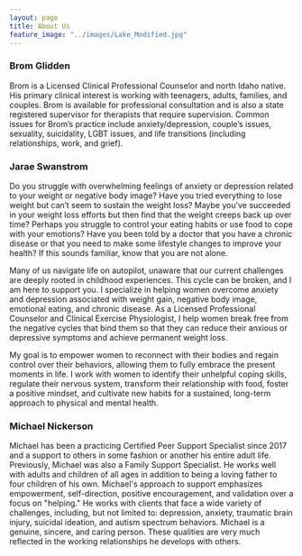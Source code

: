 ```yaml
---
layout: page
title: About Us
feature_image: "../images/Lake_Modified.jpg"
---
```


### Brom Glidden

Brom is a Licensed Clinical Professional Counselor and north Idaho native. His primary clinical interest is working with teenagers, adults, families, and couples. Brom is available for professional consultation and is also a state registered supervisor for therapists that require supervision. Common issues for Brom’s practice include anxiety/depression, couple’s issues, sexuality, suicidality, LGBT issues, and life transitions (including relationships, work, and grief).



### Jarae Swanstrom

Do you struggle with overwhelming feelings of anxiety or depression related to your weight or negative body image? Have you tried everything to lose weight but can’t seem to sustain the weight loss? Maybe you’ve succeeded in your weight loss efforts but then find that the weight creeps back up over time? Perhaps you struggle to control your eating habits or use food to cope with your emotions? Have you been told by a doctor that you have a chronic disease or that you need to make some lifestyle changes to improve your health? If this sounds familiar, know that you are not alone.

Many of us navigate life on autopilot, unaware that our current challenges are deeply rooted in childhood experiences. This cycle can be broken, and I am here to support you. I specialize in helping women overcome anxiety and depression associated with weight gain, negative body image, emotional eating, and chronic disease. As a Licensed Professional Counselor and Clinical Exercise Physiologist, I help women break free from the negative cycles that bind them so that they can reduce their anxious or depressive symptoms and achieve permanent weight loss.

My goal is to empower women to reconnect with their bodies and regain control over their behaviors, allowing them to fully embrace the present moments in life. I work with women to identify their unhelpful coping skills, regulate their nervous system, transform their relationship with food, foster a positive mindset, and cultivate new habits for a sustained, long-term approach to physical and mental health. 


### Michael Nickerson

Michael has been a practicing Certified Peer Support Specialist since 2017 and a support to others in some fashion or another his entire adult life. Previously, Michael was also a Family Support Specialist. He works well with adults and children of all ages in addition to being a loving father to four children of his own. Michael's approach to support emphasizes empowerment, self-direction, positive encouragement, and validation over a focus on "helping." He works with clients that face a wide variety of challenges, including, but not limited to: depression, anxiety, traumatic brain injury, suicidal ideation, and autism spectrum behaviors. Michael is a genuine, sincere, and caring person. These qualities are very much reflected in the working relationships he develops with others.

